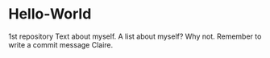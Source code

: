 # Hello-World
1st repository
Text about myself.
A list about myself?
Why not.
Remember to write a commit message Claire.
